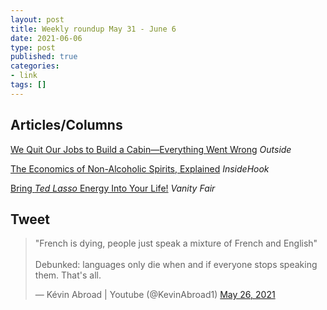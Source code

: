 ```yaml
---
layout: post
title: Weekly roundup May 31 - June 6
date: 2021-06-06
type: post
published: true
categories:
- link
tags: []
---
```


## Articles/Columns

[We Quit Our Jobs to Build a Cabin—Everything Went Wrong](https://www.outsideonline.com/2415766/friends-diy-cabin-build-washington "We Quit Our Jobs to Build a Cabin—Everything Went Wrong. By Bryan Schatz And Patrick Hutchison") *Outside*

[The Economics of Non-Alcoholic Spirits, Explained](https://www.insidehook.com/article/booze/why-non-alcoholic-spirits-expensive "The Economics of Non-Alcoholic Spirits, Explained. By Jacob Grier") *InsideHook*

[Bring *Ted Lasso* Energy Into Your Life!](https://www.vanityfair.com/hollywood/2020/12/bring-ted-lasso-energy-into-your-life "Bring *Ted Lasso* Energy Into Your Life! By Maureen Ryan") *Vanity Fair*

## Tweet

<blockquote class="twitter-tweet" data-dnt="true"><p lang="en" dir="ltr">&quot;French is dying, people just speak a mixture of French and English&quot;<br><br>Debunked: languages only die when and if everyone stops speaking them. That&#39;s all.</p>&mdash; Kévin Abroad | Youtube (@KevinAbroad1) <a href="https://twitter.com/KevinAbroad1/status/1397612557658165249?ref_src=twsrc%5Etfw">May 26, 2021</a></blockquote> <script async src="https://platform.twitter.com/widgets.js" charset="utf-8"></script>
